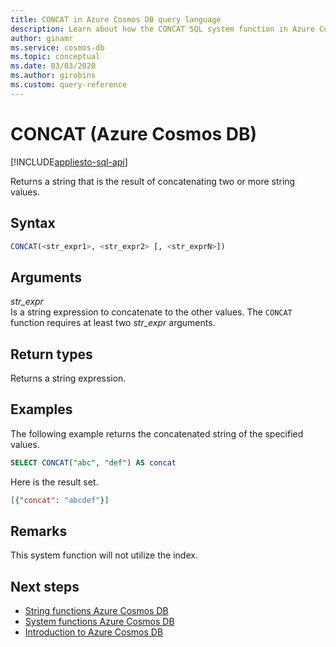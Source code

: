 ```yaml
---
title: CONCAT in Azure Cosmos DB query language
description: Learn about how the CONCAT SQL system function in Azure Cosmos DB returns a string that is the result of concatenating two or more string values
author: ginamr
ms.service: cosmos-db
ms.topic: conceptual
ms.date: 03/03/2020
ms.author: girobins
ms.custom: query-reference
---
```

# CONCAT (Azure Cosmos DB)
[!INCLUDE[appliesto-sql-api](includes/appliesto-sql-api.md)]

 Returns a string that is the result of concatenating two or more string values.  
  
## Syntax
  
```sql
CONCAT(<str_expr1>, <str_expr2> [, <str_exprN>])  
```  
  
## Arguments
  
*str_expr*  
   Is a string expression to concatenate to the other values. The `CONCAT` function requires at least two *str_expr* arguments.  
  
## Return types
  
  Returns a string expression.  
  
## Examples
  
  The following example returns the concatenated string of the specified values.  
  
```sql
SELECT CONCAT("abc", "def") AS concat  
```  
  
 Here is the result set.  
  
```json
[{"concat": "abcdef"}]  
```  
  
## Remarks

This system function will not utilize the index.

## Next steps

- [String functions Azure Cosmos DB](sql-query-string-functions.md)
- [System functions Azure Cosmos DB](sql-query-system-functions.md)
- [Introduction to Azure Cosmos DB](introduction.md)
